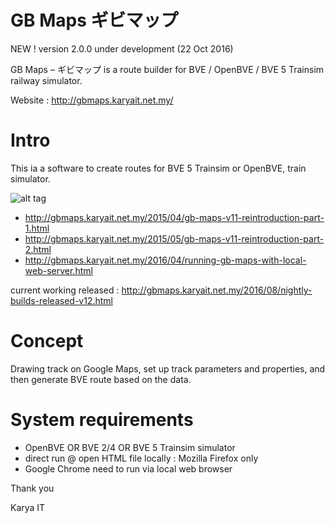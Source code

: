GB Maps ギビマップ
===============
NEW ! version 2.0.0 under development (22 Oct 2016)

GB Maps – ギビマップ is a route builder for BVE / OpenBVE / BVE 5 Trainsim railway simulator.

Website : http://gbmaps.karyait.net.my/

Intro
=====
This ia a software to create routes for BVE 5 Trainsim or OpenBVE, train simulator.

![alt tag](https://cloud.githubusercontent.com/assets/4029754/19616845/36042c22-9851-11e6-8411-3841736e06db.jpg)


- http://gbmaps.karyait.net.my/2015/04/gb-maps-v11-reintroduction-part-1.html
- http://gbmaps.karyait.net.my/2015/05/gb-maps-v11-reintroduction-part-2.html
- http://gbmaps.karyait.net.my/2016/04/running-gb-maps-with-local-web-server.html

current working released : http://gbmaps.karyait.net.my/2016/08/nightly-builds-released-v12.html

Concept
=======
Drawing track on Google Maps, set up track parameters and properties, and then generate BVE route based on the data.



System requirements
===================
- OpenBVE OR BVE 2/4 OR BVE 5 Trainsim simulator
- direct run @ open HTML file locally : Mozilla Firefox only
- Google Chrome need to run via local web browser


 

Thank you


Karya IT
